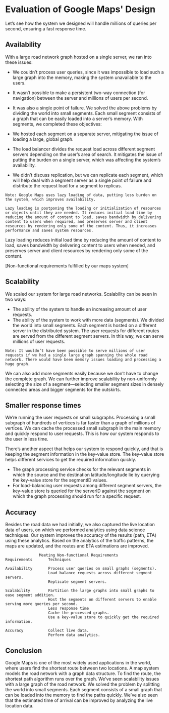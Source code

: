 # Evaluation of Google Maps' Design
Let’s see how the system we designed will handle millions of queries per second, ensuring a fast response time.

## Availability
With a large road network graph hosted on a single server, we ran into these issues:

- We couldn’t process user queries, since it was impossible to load such a large graph into the memory, making the system unavailable to the users.
- It wasn’t possible to make a persistent two-way connection (for navigation) between the server and millions of users per second.
- It was also a single point of failure.
We solved the above problems by dividing the world into small segments. Each small segment consists of a graph that can be easily loaded into a server’s memory. With segments, we completed these objectives:

- We hosted each segment on a separate server, mitigating the issue of loading a large, global graph.
- The load balancer divides the request load across different segment servers depending on the user’s area of search. It mitigates the issue of putting the burden on a single server, which was affecting the system’s availability.
- We didn’t discuss replication, but we can replicate each segment, which will help deal with a segment server as a single point of failure and distribute the request load for a segment to replicas.
```
Note: Google Maps uses lazy loading of data, putting less burden on the system, which improves availability.
```

```
Lazy loading is postponing the loading or initialization of resources or objects until they are needed. It reduces initial load time by reducing the amount of content to load, saves bandwidth by delivering content to users when required, and preserves server and client resources by rendering only some of the content. Thus, it increases performance and saves system resources.
```
Lazy loading reduces initial load time by reducing the amount of content to load, saves bandwidth by delivering content to users when needed, and preserves server and client resources by rendering only some of the content.

[Non-functional requirements fulfilled by our maps system]
## Scalability
We scaled our system for large road networks. Scalability can be seen in two ways:

- The ability of the system to handle an increasing amount of user requests.
- The ability of the system to work with more data (segments).
We divided the world into small segments. Each segment is hosted on a different server in the distributed system. The user requests for different routes are served from the different segment servers. In this way, we can serve millions of user requests.
```
Note: It wouldn’t have been possible to serve millions of user requests if we had a single large graph spanning the whole road network. There would have been memory issues loading and processing a huge graph.
```
We can also add more segments easily because we don’t have to change the complete graph. We can further improve scalability by non-uniformly selecting the size of a segment—selecting smaller segment sizes in densely connected areas and bigger segments for the outskirts.

## Smaller response times
We’re running the user requests on small subgraphs. Processing a small subgraph of hundreds of vertices is far faster than a graph of millions of vertices. We can cache the processed small subgraph in the main memory and quickly respond to user requests. This is how our system responds to the user in less time.

There’s another aspect that helps our system to respond quickly, and that is keeping the segment information in the key-value store. The key-value store helps different services to get the required information quickly.

- The graph processing service checks for the relevant segments in which the source and the destination latitude/longitude lie by querying the key-value store for the segmentID values.
- For load-balancing user requests among different segment servers, the key-value store is queried for the serverID against the segment on which the graph processing should run for a specific request.

## Accuracy
Besides the road data we had initially, we also captured the live location data of users, on which we performed analytics using data science techniques. Our system improves the accuracy of the results (path, ETA) using these analytics. Based on the analytics of the traffic patterns, the maps are updated, and the routes and ETA estimations are improved.
```
               Meeting Non-functional Requirements
Requirements       Techniques

Availability       Process user queries on small graphs (segments).
                   Load balance requests across different segment servers.
                   Replicate segment servers.
                   
Scalability        Partition the large graphs into small graphs to ease segment addition.
                   Host the segments on different servers to enable serving more queries per second.
                   Less response time
                   Cache the processed graphs.
                   Use a key-value store to quickly get the required information.
                   
Accuracy           Collect live data.
                   Perform data analytics.
```

## Conclusion
Google Maps is one of the most widely used applications in the world, where users find the shortest route between two locations. A map system models the road network with a graph data structure. To find the route, the shortest path algorithm runs over the graph. We’ve seen scalability issues with a large graph of the road network. We solved the problem by splitting the world into small segments. Each segment consists of a small graph that can be loaded into the memory to find the paths quickly. We’ve also seen that the estimated time of arrival can be improved by analyzing the live location data.
